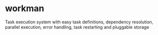 # workman

Task execution system with easy task definitions, dependency resolution, parallel execution, error handling, task restarting and pluggable storage
